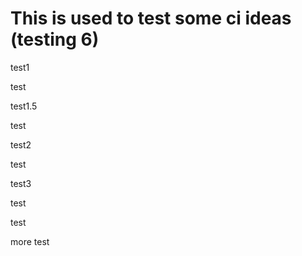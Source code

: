 # This is used to test some ci ideas (testing 6)

test1

test

test1.5

test

test2

test

test3

test

test

more test
